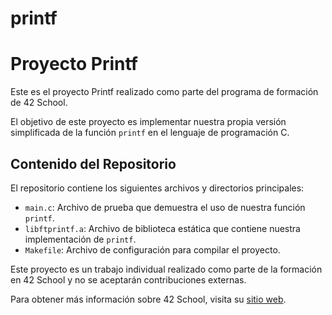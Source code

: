 # printf

<h1>Proyecto Printf</h1>

<p>Este es el proyecto Printf realizado como parte del programa de formación de 42 School.</p>

<p>El objetivo de este proyecto es implementar nuestra propia versión simplificada de la función <code>printf</code> en el lenguaje de programación C.</p>

<h2>Contenido del Repositorio</h2>

<p>El repositorio contiene los siguientes archivos y directorios principales:</p>

<ul>
  <li><code>main.c</code>: Archivo de prueba que demuestra el uso de nuestra función <code>printf</code>.</li>
  <li><code>libftprintf.a</code>: Archivo de biblioteca estática que contiene nuestra implementación de <code>printf</code>.</li>
  <li><code>Makefile</code>: Archivo de configuración para compilar el proyecto.</li>
</ul>

<p>Este proyecto es un trabajo individual realizado como parte de la formación en 42 School y no se aceptarán contribuciones externas.</p>

<p>Para obtener más información sobre 42 School, visita su <a href="https://www.42.fr/">sitio web</a>.</p>
